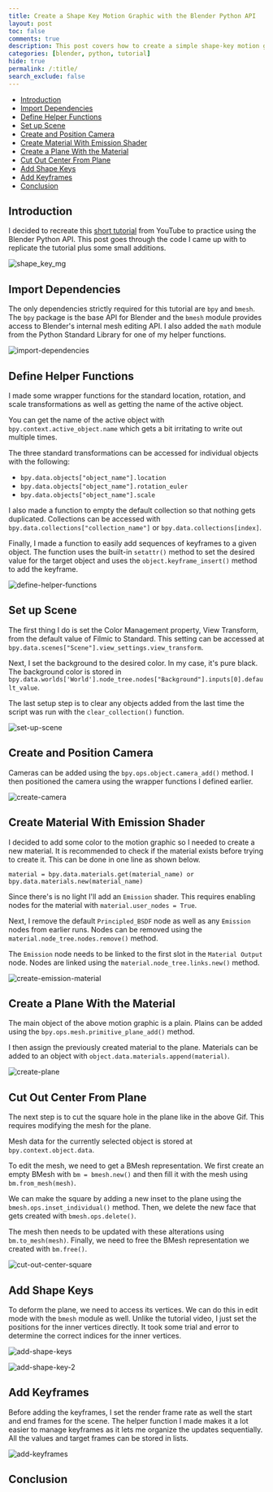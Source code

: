 ```yaml
---
title: Create a Shape Key Motion Graphic with the Blender Python API
layout: post
toc: false
comments: true
description: This post covers how to create a simple shape-key motion graphic in Blender using the Python API.
categories: [blender, python, tutorial]
hide: true
permalink: /:title/
search_exclude: false
---
```


* [Introduction](#introduction)
* [Import Dependencies](#import-dependencies)
* [Define Helper Functions](#define-helper-functions)
* [Set up Scene](#set-up-scene)
* [Create and Position Camera](#create-and-position-camera)
* [Create Material With Emission Shader](#create-material-with-emission-shader)
* [Create a Plane With the Material](#create-a-plane-with-the-material)
* [Cut Out Center From Plane](#cut-out-center-from-plane)
* [Add Shape Keys](#add-shape-keys)
* [Add Keyframes](#add-keyframes)
* [Conclusion](#conclusion)

## Introduction

I decided to recreate this [short tutorial](https://www.youtube.com/watch?v=N3FZcFk-dZA&list=PLGKIkAXk1OeTti1rRVTJF_9_JCC3zY0bh&index=11) from YouTube to practice using the Blender Python API. This post goes through the code I came up with to replicate the tutorial plus some small additions.

![shape_key_mg](..\images\shape-key-motion-graphic-bpy\shape_key_mg.gif)



## Import Dependencies

The only dependencies strictly required for this tutorial are `bpy` and `bmesh`. The `bpy` package is the base API for Blender and the `bmesh` module provides access to Blender's internal mesh editing API. I also added the `math` module from the Python Standard Library for one of my helper functions. 

![import-dependencies](..\images\shape-key-motion-graphic-bpy\import-dependencies.png)



## Define Helper Functions

I made some wrapper functions for the standard location, rotation, and scale transformations as well as getting the name of the active object.

You can get the name of the active object with `bpy.context.active_object.name` which gets a bit irritating to write out multiple times.

The three standard transformations can be accessed for individual objects with the following:

* `bpy.data.objects["object_name"].location`
* `bpy.data.objects["object_name"].rotation_euler`
* `bpy.data.objects["object_name"].scale`

I also made a function to empty the default collection so that nothing gets duplicated. Collections can be accessed with `bpy.data.collections["collection_name"]` or `bpy.data.collections[index]`.

Finally, I made a function to easily add sequences of keyframes to a given object. The function uses the built-in `setattr()` method to set the desired value for the target object and uses the `object.keyframe_insert()` method to add the keyframe. 

![define-helper-functions](..\images\shape-key-motion-graphic-bpy\define-helper-functions_2.png)



## Set up Scene

The first thing I do is set the Color Management property, View Transform, from the default value of Filmic to Standard. This setting can be accessed at `bpy.data.scenes["Scene"].view_settings.view_transform`.

Next, I set the background to the desired color. In my case, it's pure black. The background color is stored in `bpy.data.worlds['World'].node_tree.nodes["Background"].inputs[0].default_value`.

The last setup step is to clear any objects added from the last time the script was run with the `clear_collection()` function.

![set-up-scene](..\images\shape-key-motion-graphic-bpy\set-up-scene.png)



## Create and Position Camera

Cameras can be added using the `bpy.ops.object.camera_add()` method. I then positioned the camera using the wrapper functions I defined earlier.

![create-camera](..\images\shape-key-motion-graphic-bpy\create-camera.png)





## Create Material With Emission Shader

I decided to add some color to the motion graphic so I needed to create a new material. It is recommended to check if the material exists before trying to create it. This can be done in one line as shown below.

`material = bpy.data.materials.get(material_name) or bpy.data.materials.new(material_name)`

Since there's is no light I'll add an `Emission` shader. This requires enabling nodes for the material with `material.user_nodes = True`. 

Next, I remove the default `Principled_BSDF` node as well as any `Emission` nodes from earlier runs. Nodes can be removed using the `material.node_tree.nodes.remove()` method.

The `Emission` node needs to be linked to the first slot in the `Material Output` node. Nodes are linked using the `material.node_tree.links.new()` method.



![create-emission-material](..\images\shape-key-motion-graphic-bpy\create-emission-material.png)



## Create a Plane With the Material

The main object of the above motion graphic is a plain. Plains can be added using the `bpy.ops.mesh.primitive_plane_add()` method. 

I then assign the previously created material to the plane. Materials can be added to an object with `object.data.materials.append(material)`.

![create-plane](..\images\shape-key-motion-graphic-bpy\create-plane.png)



## Cut Out Center From Plane

The next step is to cut the square hole in the plane like in the above Gif. This requires modifying the mesh for the plane. 

Mesh data for the currently selected object is stored at `bpy.context.object.data`.

To edit the mesh, we need to get a BMesh representation. We first create an empty BMesh with `bm = bmesh.new()` and then fill it with the mesh using `bm.from_mesh(mesh)`.

We can make the square by adding a new inset to the plane using the `bmesh.ops.inset_individual()` method. Then, we delete the new face that gets created with `bmesh.ops.delete()`. 

The mesh then needs to be updated with these alterations using `bm.to_mesh(mesh)`. Finally, we need to free the BMesh representation we created with `bm.free()`.

![cut-out-center-square](..\images\shape-key-motion-graphic-bpy\cut-out-center-square_2.png)



## Add Shape Keys

To deform the plane, we need to access its vertices. We can do this in edit mode with the `bmesh` module as well. Unlike the tutorial video, I just set the positions for the inner vertices directly. It took some trial and error to determine the correct indices for the inner vertices.

![add-shape-keys](..\images\shape-key-motion-graphic-bpy\add-shape-key-1.png)





![add-shape-key-2](..\images\shape-key-motion-graphic-bpy\add-shape-key-2.png)





## Add Keyframes

Before adding the keyframes, I set the render frame rate as well the start and end frames for the scene. The helper function I made makes it a lot easier to manage keyframes as it lets me organize the updates sequentially. All the values and target frames can be stored in lists. 

![add-keyframes](..\images\shape-key-motion-graphic-bpy\add-keyframes.png)



## Conclusion

